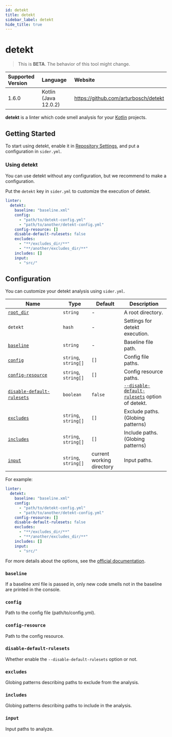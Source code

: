 ```yaml
---
id: detekt
title: detekt
sidebar_label: detekt
hide_title: true
---
```


# detekt

> This is **BETA**. The behavior of this tool might change.

| Supported Version | Language             | Website                              |
| :---------------- | :------------------- | :----------------------------------- |
| 1.6.0             | Kotlin (Java 12.0.2) | https://github.com/arturbosch/detekt |

**detekt** is a linter which code smell analysis for your [Kotlin](https://kotlinlang.org) projects. 

## Getting Started

To start using detekt, enable it in [Repository Settings](../../getting-started/repository-settings.md), and put a configuration in `sider.yml`.

### Using detekt

You can use detekt without any configuration, but we recommend to make a configuration.

Put the `detekt` key in `sider.yml` to customize the execution of detekt.

```yaml
linter:
  detekt:
    baseline: "baseline.xml"
    config: 
      - "path/to/detekt-config.yml"
      - "path/to/another/detekt-config.yml"
    config-resource: []
    disable-default-rulesets: false
    excludes: 
      - "**/excludes_dir/**"
      - "**/another/excludes_dir/**"
    includes: []
    input: 
      - "src/"
```

## Configuration

You can customize your detekt analysis using `sider.yml`.

| Name                                                                        | Type                 | Default                   | Description                                                                                    |
| --------------------------------------------------------------------------- | -------------------- | ------------------------- | ---------------------------------------------------------------------------------------------- |
| [`root_dir`](../../getting-started/custom-configuration.md#root_dir-option) | `string`             | -                         | A root directory.                                                                              |
| `detekt`                                                                    | `hash`               | -                         | Settings for detekt execution.                                                                 |
| [`baseline`](#baseline)                                        　　　　　　　　| `string`             | -                         | Baseline file path.                                                                            |
| [`config`](#config)                                            　　　　　　　　| `string`, `string[]` | `[]`                      | Config file paths.                                                                             |
| [`config-resource`](#config-resource)                          　　　　　　　　| `string`, `string[]` | `[]`                      | Config resource paths.                                                                         |
| [`disable-default-rulesets`](#disable-default-rulesets)        　　　　　　　　| `boolean`            | `false`                   | [`--disable-default-rulesets`](https://arturbosch.github.io/detekt/cli.html) option of detekt. |
| [`excludes`](#excludes)                                        　　　　　　　　| `string`, `string[]` | `[]`                      | Exclude paths. (Globing patterns)                                                              |
| [`includes`](#includes)                                        　　　　　　　　| `string`, `string[]` | `[]`                      | Include paths. (Globing patterns)                                                              |
| [`input`](#input)                                              　　　　　　　　| `string`, `string[]` | current working directory | Input paths.                                                                                   |

For example:

```yaml
linter:
  detekt:
    baseline: "baseline.xml"
    config: 
      - "path/to/detekt-config.yml"
      - "path/to/another/detekt-config.yml"
    config-resource: []
    disable-default-rulesets: false
    excludes: 
      - "**/excludes_dir/**"
      - "**/another/excludes_dir/**"
    includes: []
    input: 
      - "src/"
```

For more details about the options, see the [official documentation](https://arturbosch.github.io/detekt/cli.html).

### `baseline`

If a baseline xml file is passed in, only new code smells not in the baseline are printed in the console.

### `config`

Path to the config file (path/to/config.yml).

### `config-resource`

Path to the config resource.

### `disable-default-rulesets`

Whether enable the `--disable-default-rulesets` option or not.

### `excludes`

Globing patterns describing paths to exclude from the analysis.

### `includes`

Globing patterns describing paths to include in the analysis.

### `input`

Input paths to analyze.
